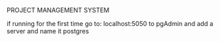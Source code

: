 PROJECT MANAGEMENT SYSTEM

if running for the first time go to:
localhost:5050 to pgAdmin
and add a server and name it postgres